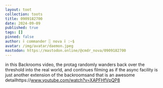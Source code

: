 ```yaml
---
layout: toot
collection: toots
title: 0909182700
date: 2024-09-09
published: true
tags: []
pinned: false
author: ⸸ commander ░ nova ⸸ :~$
avatar: /img/avatar/daemon.jpeg
mastodon: https://mastodon.online/@cmdr_nova/0909182700
---
```


in this Backrooms video, the protag randomly wanders back over the threshold into the real world, and continues filming as if the async facility is just another extension of the backroomsand that is an awesome detailhttps://www.youtube.com/watch?v=XAPFHfVpQP8
